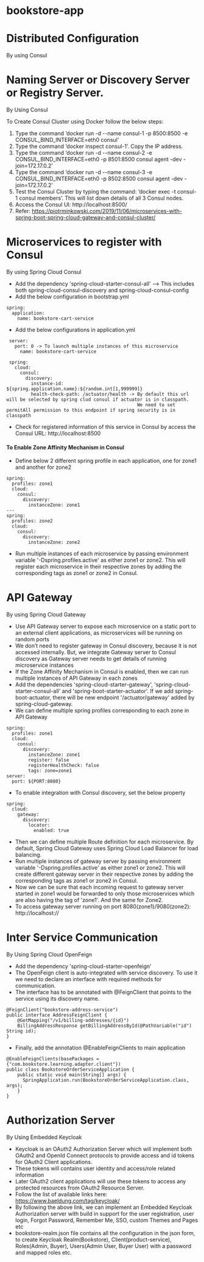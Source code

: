 # bookstore-app

# Distributed Configuration
By using Consul


# Naming Server or Discovery Server or Registry Server. 
By Using Consul

To Create Consul Cluster using Docker follow the below steps:
1. Type the command ‘docker run -d --name consul-1 -p 8500:8500 -e CONSUL_BIND_INTERFACE=eth0 consul’
2. Type the command ‘docker inspect consul-1’. Copy the IP address.
3. Type the command ‘docker run -d --name consul-2 -e CONSUL_BIND_INTERFACE=eth0 -p 8501:8500 consul agent -dev -join=172.17.0.2<REPLACE THIS BY PREVIOUSLY COPIED IP ADDRESS>’
4. Type the command ‘docker run -d --name consul-3 -e CONSUL_BIND_INTERFACE=eth0 -p 8502:8500 consul agent -dev -join=172.17.0.2<REPLACE THIS BY PREVIOUSLY COPIED IP ADDRESS>’
5. Test the Consul Cluster by typing the command: ‘docker exec -t consul-1 consul members’. This will list down details of all 3 Consul nodes.
6. Access the Consul UI: http://localhost:8500/
7. Refer: https://piotrminkowski.com/2019/11/06/microservices-with-spring-boot-spring-cloud-gateway-and-consul-cluster/

# Microservices to register with Consul
By using Spring Cloud Consul

 - Add the dependency 'spring-cloud-starter-consul-all' --> This includes both spring-cloud-consul-discovery and spring-cloud-consul-config
 - Add the below configuration in bootstrap.yml
 ```
 spring:
   application:
     name: bookstore-cart-service
 ```
- Add the below configurations in application.yml
 ```
  server:
    port: 0 -> To launch multiple instances of this microservice
      name: bookstore-cart-service

  spring:
    cloud:
      consul:
        discovery:
          instance-id: ${spring.application.name}:${random.int[1,999999]}
          health-check-path: /actuator/health -> By default this url will be selected by spring clud consul if actuator is in classpath.
                                                 We need to set permitAll permission to this endpoint if spring security is in classpath
  ```
  - Check for registered information of this service in Consul by access the Consul URL: http://localhost:8500

#### To Enable Zone Affinity Mechanism in Consul
 - Define below 2 different spring profile in each application, one for zone1 and another for zone2
 ```
 spring:
   profiles: zone1
   cloud:
     consul:
       discovery:
         instanceZone: zone1
 ---
 spring:
   profiles: zone2
   cloud:
     consul:
       discovery:
         instanceZone: zone2
 ```
- Run multiple instances of each microservice by passing environment variable '-Dspring.profiles.active' as either zone1 or zone2. This will register each microservice in their respective zones by adding the corresponding tags as zone1 or zone2 in Consul.

# API Gateway 
By using Spring Cloud Gateway

 - Use API Gateway server to expose each microservice on a static port to an external client applications, as microservices will be running on random ports
 - We don’t need to register gateway in Consul discovery, because it is not accessed internally. But, we integrate Gateway server to Consul discovery as Gateway server needs to get details of running microservice instances
 - If the Zone Affinity Mechanism in Consul is enabled, then we can run multiple instances of API Gateway in each zones
 - Add the dependencies 'spring-cloud-starter-gateway', 'spring-cloud-starter-consul-all' and 'spring-boot-starter-actuator'. If we add spring-boot-actuator, there will be new endpoint '/actuator/gateway' added by spring-cloud-gateway.
 - We can define multiple spring profiles corresponding to each zone in API Gateway
 ```
 spring:
   profiles: zone1
   cloud:
     consul:
       discovery:
         instanceZone: zone1
         register: false
         registerHealthCheck: false
         tags: zone=zone1
 server:  
   port: ${PORT:8080}
 ```
 - To enable integration with Consul discovery, set the below property
 ```
 spring:
   cloud:
     gateway:
       discovery:
         locator:
           enabled: true
 ```
 - Then we can define multiple Route definition for each microservice. By default, Spring Cloud Gateway uses Spring Cloud Load Balancer for load balancing.
 - Run multiple instances of gateway server by passing environment variable '-Dspring.profiles.active' as either zone1 or zone2. This will create different gateway server in their respective zones by adding the corresponding tags as zone1 or zone2 in Consul.
 - Now we can be sure that each incoming request to gateway server started in zone1 would be forwarded to only those microservices which are also having the tag of 'zone1'. And the same for Zone2.
 - To access gateway server running on port 8080(zone1)/9080(zone2): http://localhost:<port>/<service-name-defined-in-gateway-server>/<service-path>
  
# Inter Service Communication
By Using Spring Cloud OpenFeign  

 - Add the dependency 'spring-cloud-starter-openfeign'
 - The OpenFeign client is auto-integrated with service discovery. To use it we need to declare an interface with required methods for communication. 
 - The interface has to be annotated with @FeignClient that points to the service using its discovery name.
 ```
 @FeignClient("bookstore-address-service")
 public interface AddressFeignClient { 
     @GetMapping("/v1/billing-addresses/{id}")
     BillingAddressResponse getBillingAddressById(@PathVariable("id") String id);
 }
 ```
 - Finally, add the annotation @EnableFeignClients to main application
 ```
 @EnableFeignClients(basePackages = {"com.bookstore.learning.adapter.client"})
 public class BookstoreOrderServiceApplication {
     public static void main(String[] args) {
       SpringApplication.run(BookstoreOrderServiceApplication.class, args);
     }
 }
 ```

# Authorization Server
By Using Embedded Keycloak
 - Keycloak is an OAuth2 Authorization Server which will implement both OAuth2 and OpenId Connect protocols to provide access and id tokens for OAuth2 Client applications. 
 - These tokens will contains user identity and access/role related information
 - Later OAuth2 client applications will use these tokens to access any protected resources from OAuth2 Resource Server.
 - Follow the list of available links here: https://www.baeldung.com/tag/keycloak/
 - By following the above link, we can implement an Embedded Keycloak Authorization server with build in support for the user registration, user login, Forgot Password, Remember Me, SSO, custom Themes and Pages etc
 - bookstore-realm.json file contains all the configuration in the json form, to create Keycloak Realm(Bookstore), Client(product-service), Roles(Admin, Buyer), Users(Admin User, Buyer User) with a password and mapped roles etc.
 
